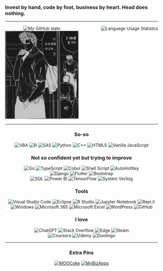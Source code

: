 ### Invest by hand, code by foot, business by heart. Head does nothing.

---

<div align="center">

<div style="display: flex; justify-content: space-between; text-align: center; flex-wrap: wrap;">
  <div style="width: 48%; float: left; text-align: center; vertical-align: middle;">
    <picture>
      <source
        media="(prefers-color-scheme: dark)"
        srcset="https://github-readme-stats.vercel.app/api?username=kimpro82&card_width=400"
      />
      <source
        media="(prefers-color-scheme: light)"
        srcset="https://github-readme-stats.vercel.app/api?username=kimpro82&card_width=400&theme=dracula"
      />
      <img
        alt="My GitHub stats"
        src="https://github-readme-stats.vercel.app/api?username=kimpro82&card_width=400"
      />
    </picture>
    <picture>
      <img
        src="./Images/Slamdunk_VBA.jpg"
        width=400
        style="filter: invert(90%);"
      /><br>
    </picture>
  </div>
  <div style="width: 48%; float: none; align-items: center; text-align: right">
    <picture>
      <source
        media="(prefers-color-scheme: dark)"
        srcset="https://github-readme-stats.vercel.app/api/top-langs/?username=kimpro82&langs_count=20&layout=donut-vertical&size_weight=1&hide=jupyter%20notebook"
      />
      <source
        media="(prefers-color-scheme: light)"
        srcset="https://github-readme-stats.vercel.app/api/top-langs/?username=kimpro82&langs_count=20&layout=donut-vertical&size_weight=1&hide=jupyter%20notebook&theme=dracula"
      />
      <img
        alt="Language Usage Statistcs"
        src="https://github-readme-stats.vercel.app/api/top-langs/?username=kimpro82&langs_count=20&layout=donut-vertical&size_weight=1&hide=jupyter%20notebook"
      />
    </picture>
  </div>
</div>

<!-- I know <table> is terrible but …… → can't remove the frame entirely
<table align="center" style="border: none">
  <td align="center">

  ![My GitHub stats](https://github-readme-stats.vercel.app/api?username=kimpro82&card_width=320)
    <br>

  ![Language Usage Statistcs](https://github-readme-stats.vercel.app/api/top-langs/?username=kimpro82&layout=compact&langs_count=10&card_width=300)
  </td>
  <td align="center">
    <img src="./Images/Slamdunk_VBA.jpg" width=80%>
  </td>
</table> 
-->

---

<!-- <div align="center"> -->

### So-so
![VBA](https://img.shields.io/badge/VBA-867DB1?style=for-the-badge&logo=microsoft-excel&logoColor=white)
![R](https://img.shields.io/badge/r-276DC3.svg?style=for-the-badge&logo=r&logoColor=white)
![SAS](https://img.shields.io/badge/sas-B34936.svg?style=for-the-badge&logo=sas&logoColor=white)
![Python](https://img.shields.io/badge/python-3670A0?style=for-the-badge&logo=python&logoColor=white)
![C++](https://img.shields.io/badge/c++-f34b7d.svg?style=for-the-badge&logo=c%2B%2B&logoColor=white)
![HTML5](https://img.shields.io/badge/html5-E34F26.svg?style=for-the-badge&logo=html5&logoColor=white)
![Vanilla JavaScript](https://img.shields.io/badge/vanilla_JS-f1e05a.svg?style=for-the-badge&logo=javascript&logoColor=black)

### Not so confident yet but trying to improve
![Go](https://img.shields.io/badge/go-00ADD8.svg?style=for-the-badge&logo=go&logoColor=white)
![TypeScript](https://img.shields.io/badge/TypeScript-3178c6?style=for-the-badge&logo=TypeScript&logoColor=white)
![Cobol](https://img.shields.io/badge/cobol-027DFD?style=for-the-badge&logo=cobol&logoColor=white)
![Shell Script](https://img.shields.io/badge/shell_script-89E051.svg?style=for-the-badge&logo=gnu-bash&logoColor=black)
![AutoHotKey](https://img.shields.io/badge/AutoHotKey-6594b9.svg?style=for-the-badge&logo=AutoHotKey&logoColor=white)  
![Django](https://img.shields.io/badge/django-092E20.svg?style=for-the-badge&logo=django&logoColor=white)
![Flutter](https://img.shields.io/badge/flutter-027DFD?style=for-the-badge&logo=flutter&logoColor=white)
![Bootstrap](https://img.shields.io/badge/bootstrap-7952B3?style=for-the-badge&logo=bootstrap&logoColor=white)  
![SQL](https://img.shields.io/badge/SQL-e38c00?style=for-the-badge&logo=SQL&logoColor=white)
![Power BI](https://img.shields.io/badge/Power%20BI-F4D25A?style=for-the-badge&logo=Power-BI&logoColor=black)
![TensorFlow](https://img.shields.io/badge/TensorFlow-FF6F00.svg?style=for-the-badge&logo=TensorFlow&logoColor=white)
![System Verilog](https://img.shields.io/badge/System%20Verilog-DAE1C2.svg?style=for-the-badge&logo=SystemVerilog&logoColor=black)

### Tools
![Visual Studio Code](https://img.shields.io/badge/Visual_Studio_Code-0078d7.svg?style=for-the-badge&logo=visual-studio-code&logoColor=white)
![Eclipse](https://img.shields.io/badge/Eclipse-FE7A16.svg?style=for-the-badge&logo=Eclipse&logoColor=white)
![R Studio](https://img.shields.io/badge/r_studio-276DC3.svg?style=for-the-badge&logo=r&logoColor=white)
![Jupyter Notebook](https://img.shields.io/badge/jupyter-DA5B0B.svg?style=for-the-badge&logo=jupyter&logoColor=white)
![Repl.it](https://img.shields.io/badge/Repl.it-0D101E.svg?style=for-the-badge&logo=replit&logoColor=white)  
![Windows](https://img.shields.io/badge/Windows-0078D6?style=for-the-badge&logo=windows&logoColor=white)
![Microsoft 365](https://img.shields.io/badge/microsoft_365-D83B01?style=for-the-badge&logo=microsoft-office&logoColor=white)
![Microsoft Excel](https://img.shields.io/badge/Excel-217346?style=for-the-badge&logo=microsoft-excel&logoColor=white)
![WordPress](https://img.shields.io/badge/WordPress-117AC9.svg?style=for-the-badge&logo=WordPress&logoColor=white)
![GitHub](https://img.shields.io/badge/github-121011.svg?style=for-the-badge&logo=github&logoColor=white)

### I love
![ChatGPT](https://img.shields.io/badge/Chat%20GPT-00A67E?style=for-the-badge&logo=OpenAI&logoColor=white)
![Stack Overflow](https://img.shields.io/badge/-Stack%20overflow-FE7A16?style=for-the-badge&logo=stack-overflow&logoColor=white)
![Edge](https://img.shields.io/badge/Edge-0078D7?style=for-the-badge&logo=Microsoft-edge&logoColor=white)
![Steam](https://img.shields.io/badge/steam-000000.svg?style=for-the-badge&logo=steam&logoColor=white)  
![Coursera](https://img.shields.io/badge/Coursera-0056D2.svg?style=for-the-badge&logo=Coursera&logoColor=white)
![Udemy](https://img.shields.io/badge/Udemy-A435F0.svg?style=for-the-badge&logo=Udemy&logoColor=white)
![Duolingo](https://img.shields.io/badge/Duolingo-4DC730.svg?style=for-the-badge&logo=Duolingo&logoColor=white)

---

### Extra Pins
[![MOOCoke](https://github-readme-stats.vercel.app/api/pin/?username=kimpro82&repo=MOOCoke)](https://github.com/kimpro82/MOOCoke)
[![MyBizApps](https://github-readme-stats.vercel.app/api/pin/?username=kimpro82&repo=MyBizApps)](https://github.com/kimpro82/MyBizApps)

</div>

<!--
**kimpro82/kimpro82** is a ✨ _special_ ✨ repository because its `README.md` (this file) appears on your GitHub profile.

Here are some ideas to get you started:

- 🔭 I’m currently working on ...
- 🌱 I’m currently learning ...
- 👯 I’m looking to collaborate on ...
- 🤔 I’m looking for help with ...
- 💬 Ask me about ...
- 📫 How to reach me: ...
- 😄 Pronouns: ...
- ⚡ Fun fact: ...
-->
